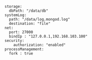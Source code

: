     storage:
      dbPath: "/data/db"
    systemLog:
      path: "/data/log.mongod.log"
      destination: "file"
    net:
      port: 27000
      bindIp : "127.0.0.1,192.168.103.100"
    security:
        authorization: "enabled"
    processManagement:
      fork : true
